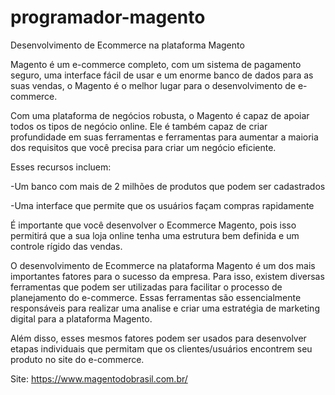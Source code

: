 # programador-magento

Desenvolvimento de Ecommerce na plataforma Magento

Magento é um e-commerce completo, com um sistema de pagamento seguro, uma interface fácil de usar e um enorme banco de dados para as suas vendas, o Magento é o melhor lugar para o desenvolvimento de e-commerce.

Com uma plataforma de negócios robusta, o Magento é capaz de apoiar todos os tipos de negócio online. Ele é também capaz de criar profundidade em suas ferramentas e ferramentas para aumentar a maioria dos requisitos que você precisa para criar um negócio eficiente.

Esses recursos incluem:

-Um banco com mais de 2 milhões de produtos que podem ser cadastrados

-Uma interface que permite que os usuários façam compras rapidamente

É importante que você desenvolver o Ecommerce Magento, pois isso permitirá que a sua loja online tenha uma estrutura bem definida e um controle rígido das vendas.

O desenvolvimento de Ecommerce na plataforma Magento é um dos mais importantes fatores para o sucesso da empresa. Para isso, existem diversas ferramentas que podem ser utilizadas para facilitar o processo de planejamento do e-commerce. Essas ferramentas são essencialmente responsáveis para realizar uma analise e criar uma estratégia de marketing digital para a plataforma Magento.

Além disso, esses mesmos fatores podem ser usados para desenvolver etapas individuais que permitam que os clientes/usuários encontrem seu produto no site do e-commerce.

Site: https://www.magentodobrasil.com.br/
